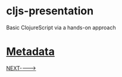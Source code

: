 # cljs-presentation
Basic ClojureScript via a hands-on approach

# [Metadata](https://github.com/wallclockbuilder/cljs-presentation/blob/master/29_metadata/29_metadata.cljs)

[NEXT---->](https://github.com/wallclockbuilder/cljs-presentation)
